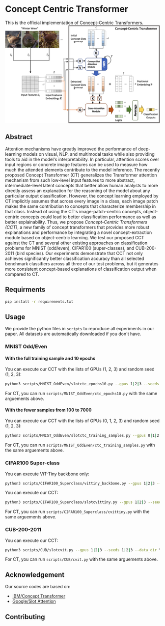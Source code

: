 # Concept Centric Transformer
This is the official implementation of Concept-Centric Transformers.
<img src="figs/overall_architecture.png" alt="overall_architecture_cct">

## Abstract
Attention mechanisms have greatly improved the performance of deep-learning models on visual, NLP, and multimodal tasks while also providing tools to aid in the model's interpretability. 
In particular, attention scores over input regions or concrete image features can be used to measure how much the attended elements contribute to the model inference. 
The recently proposed Concept Transformer (CT) generalizes the Transformer attention mechanism from such low-level input features to more abstract, intermediate-level latent concepts that better allow human analysts to more directly assess an explanation for the reasoning of the model about any particular output classification. 
However, the concept learning employed by CT implicitly assumes that across every image in a class, each image patch makes the same contribution to concepts that characterize membership in that class. 
Instead of using the CT's image-patch-centric concepts, object-centric concepts could lead to better classification performance as well as better explainability. 
Thus, we propose *Concept-Centric Transformers (CCT)*, a new family of concept transformers that provides more robust explanations and performance by integrating a novel concept-extraction module based on object-centric learning. 
We test our proposed CCT against the CT and several other existing approaches on classification problems for MNIST (odd/even), CIFAR100 (super-classes), and CUB-200-2011 (bird species). 
Our experiments demonstrate that CCT not only achieves significantly better classification accuracy than all selected benchmark classifiers across all three of our test problems, but it generates more consistent concept-based explanations of classification output when compared to CT.

## Requirments
```bash
pip install -r requirements.txt
```

## Usage
We provide the python files in ```scripts``` to reproduce all experiments in our paper.
All datasets are automatically downloaded if you don't have.

### MNIST Odd/Even

#### With the full training sample and 10 epochs
You can execute our CCT with the lists of GPUs (1, 2, 3) and random seed (1, 2, 3):

```bash
python3 scripts/MNIST_OddEven/slotctc_epochs10.py --gpus 1|2|3 --seeds 1|2|3
```

For CT, you can run ```scripts/MNIST_OddEven/ctc_epochs10.py``` with the same arguements above.

#### With the fewer samples from 100 to 7000
You can execute our CCT with the lists of GPUs (0, 1, 2, 3) and random seed (1, 2, 3):

```bash
python3 scripts/MNIST_OddEven/slotctc_training_samples.py --gpus 0|1|2|3 --seeds 1|2|3
```

For CT, you can run ```scripts/MNIST_OddEven/ctc_training_samples.py``` with the same arguements above.


### CIFAR100 Super-class

You can execute ViT-Tiny backbone only:

```bash
python3 scripts/CIFAR100_Superclass/vittiny_backbone.py --gpus 1|2|3 --seeds 1|2|3
```

You can execute our CCT:

```bash
python3 scripts/CIFAR100_Superclass/slotcvittiny.py --gpus 1|2|3 --seeds 1|2|3
```

For CT, you can run ```scripts/CIFAR100_Superclass/cvittiny.py``` with the same arguements above.



### CUB-200-2011

You can execute our CCT:

```bash
python3 scripts/CUB/slotcvit.py --gpus 1|2|3 --seeds 1|2|3 --data_dir YOUR_DATA_PATH/cub2011/
```

For CT, you can run ```scripts/CUB/cvit.py``` with the same arguements above.



## Acknowledgement
Our source codes are based on:
* [IBM/Concept Transformer](https://github.com/IBM/concept_transformer)
* [Google/Slot Attention](https://github.com/google-research/google-research/tree/master/slot_attention)

## Contributing
